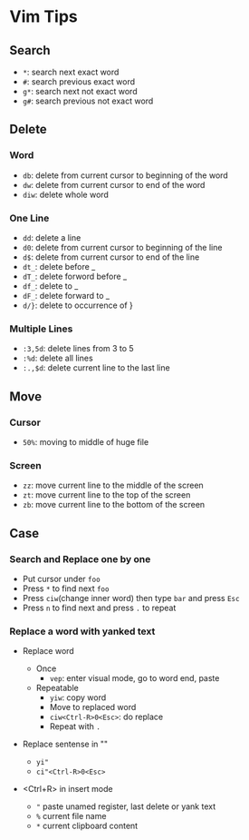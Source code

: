 # Vim Tips

## Search
* `*`: search next exact word
* `#`: search previous exact word
* `g*`: search next not exact word
* `g#`: search previous not exact word

## Delete
### Word
* `db`: delete from current cursor to beginning of the word
* `dw`: delete from current cursor to end of the word
* `diw`: delete whole word
### One Line
* `dd`: delete a line
* `d0`: delete from current cursor to beginning of the line
* `d$`: delete from current cursor to end of the line
* `dt_`: delete before _
* `dT_`: delete forword before _
* `df_`: delete to _
* `dF_`: delete forward to _
* `d/}`: delete to occurrence of }
### Multiple Lines
* `:3,5d`: delete lines from 3 to 5
* `:%d`: delete all lines
* `:.,$d`: delete current line to the last line

## Move
### Cursor
* `50%`: moving to middle of huge file
### Screen
* `zz`: move current line to the middle of the screen
* `zt`: move current line to the top of the screen
* `zb`: move current line to the bottom of the screen

## Case
### Search and Replace one by one
* Put cursor under `foo`
* Press `*` to find next `foo`
* Press `ciw`(change inner word) then type `bar` and press `Esc`
* Press `n` to find next and press `.` to repeat

### Replace a word with yanked text
* Replace word
    * Once
        * `vep`: enter visual mode, go to word end, paste
    * Repeatable
        * `yiw`: copy word
        * Move to replaced word
        * `ciw<Ctrl-R>0<Esc>`: do replace
        * Repeat with `.`
* Replace sentense in ""
    * `yi"`
    * `ci"<Ctrl-R>0<Esc>`

* <Ctrl+R> in insert mode
    * `"` paste unamed register, last delete or yank text
    * `%` current file name
    * `*` current clipboard content
